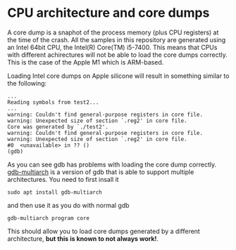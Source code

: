 # CPU architecture and core dumps

A core dump is a snaphot of the process memory (plus CPU registers) at the time of the crash. All the samples in this repository are generated using an Intel 64bit CPU, the Intel(R) Core(TM) i5-7400. This means that CPUs with different achirectures will not be able to load the core dumps correctly. This is the case of the Apple M1 which is ARM-based. 

Loading Intel core dumps on Apple silicone will result in something similar to the following:

```
...
Reading symbols from test2...
...
warning: Couldn't find general-purpose registers in core file.
warning: Unexpected size of section `.reg2' in core file.
Core was generated by `./test2'.
warning: Couldn't find general-purpose registers in core file.
warning: Unexpected size of section `.reg2' in core file.
#0  <unavailable> in ?? ()
(gdb) 

```

As you can see gdb has problems with loading the core dump correctly. [gdb-multiarch](https://packages.ubuntu.com/focal/gdb-multiarch) is a version of gdb that is able to support multiple architectures. You need to first insall it 

```
sudo apt install gdb-multiarch
``` 

and then use it as you do with normal gdb

```
gdb-multiarch program core
```

This should allow you to load core dumps generated by a different architecture, **but this is known to not always work!**.
